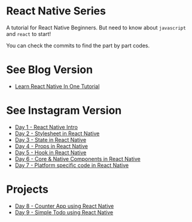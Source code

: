 # React Native Series

A tutorial for React Native Beginners. But need to know about `javascript` and `react` to start!

You can check the commits to find the part by part codes.

# See Blog Version

- [Learn React Native In One Tutorial](https://blog.nerdjfpb.com/react-native-series/)

# See Instagram Version

- [Day 1 - React Native Intro](https://www.instagram.com/p/B-EsmshATpS/)
- [Day 2 - Stylesheet in React Native](https://www.instagram.com/p/B-JxJdzlf5E/)
- [Day 3 - State in React Native](https://www.instagram.com/p/B-PK5LmAkKi/)
- [Day 4 - Props in React Native](https://www.instagram.com/p/B-UFIC2gyIl/)
- [Day 5 - Hook in React Native](https://www.instagram.com/p/B-Z0CxfAe1d/)
- [Day 6 - Core & Native Components in React Native](https://www.instagram.com/p/B-eaneUAxt7/)
- [Day 7 - Platform specific code in React Native](https://www.instagram.com/p/B-jocETFsN3/)

# Projects

- [Day 8 - Counter App using React Native](https://www.instagram.com/p/B-orhNBAfmj/)
- [Day 9 - Simple Todo using React Native](https://www.instagram.com/p/B-uAkv9Aj-y/)
